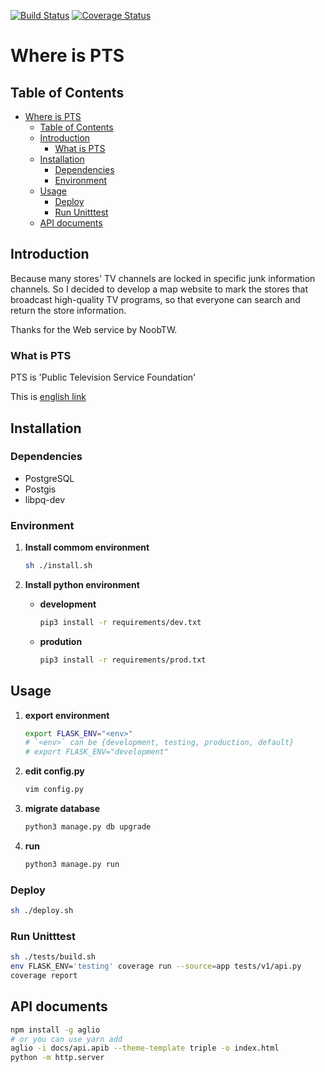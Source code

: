 [![Build Status](https://travis-ci.com/GundamBox/WhereIsPTS_API.svg?branch=dev)](https://travis-ci.com/GundamBox/WhereIsPTS_API)
[![Coverage Status](https://coveralls.io/repos/github/GundamBox/WhereIsPTS_API/badge.svg?branch=dev)](https://coveralls.io/github/GundamBox/WhereIsPTS_API?branch=dev)

# Where is PTS

## Table of Contents

<!-- TOC -->

- [Where is PTS](#where-is-pts)
    - [Table of Contents](#table-of-contents)
    - [Introduction](#introduction)
        - [What is PTS](#what-is-pts)
    - [Installation](#installation)
        - [Dependencies](#dependencies)
        - [Environment](#environment)
    - [Usage](#usage)
        - [Deploy](#deploy)
        - [Run Unitttest](#run-unitttest)
    - [API documents](#api-documents)

<!-- /TOC -->

## Introduction

Because many stores' TV channels are locked in specific junk information channels. So I decided to develop a map website to mark the stores that broadcast high-quality TV programs, so that everyone can search and return the store information.

Thanks for the Web service by NoobTW.

### What is PTS

PTS is 'Public Television Service Foundation'

This is [english link](http://eng.pts.org.tw/)

## Installation

### Dependencies

* PostgreSQL
* Postgis
* libpq-dev

### Environment

1. **Install commom environment**

    ```bash
    sh ./install.sh
    ```

2. **Install python environment**

    - **development**

        ```bash
        pip3 install -r requirements/dev.txt
        ```

    - **prodution**

        ```bash
        pip3 install -r requirements/prod.txt
        ```

## Usage

1. **export environment**

    ```bash
    export FLASK_ENV="<env>"
    # `<env>` can be {development, testing, production, default}
    # export FLASK_ENV="development"
    ```

2. **edit config.py**

    ```bash
    vim config.py
    ```

3. **migrate database**

    ```bash
    python3 manage.py db upgrade
    ```

4. **run**

    ```bash
    python3 manage.py run
    ```

### Deploy

```bash
sh ./deploy.sh
```

### Run Unitttest

```bash
sh ./tests/build.sh
env FLASK_ENV='testing' coverage run --source=app tests/v1/api.py
coverage report
```

## API documents

```sh
npm install -g aglio
# or you can use yarn add
aglio -i docs/api.apib --theme-template triple -o index.html
python -m http.server
```
